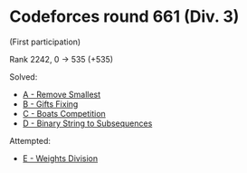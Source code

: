 # Codeforces round 661 (Div. 3)

(First participation)

Rank 2242, 0 -> 535 (+535)

Solved:
* [A - Remove Smallest](https://codeforces.com/contest/1399/problem/A)
* [B - Gifts Fixing](https://codeforces.com/contest/1399/problem/B)
* [C - Boats Competition](https://codeforces.com/contest/1399/problem/C)
* [D - Binary String to Subsequences](https://codeforces.com/contest/1399/problem/D)

Attempted:
* [E - Weights Division](https://codeforces.com/contest/1399/problem/E)
